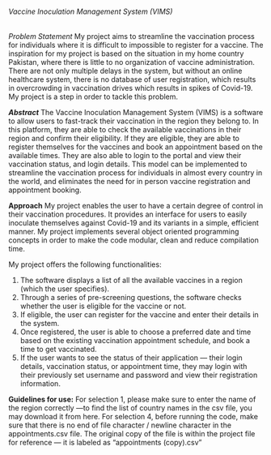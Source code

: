 ###### Vaccine Inoculation Management System (VIMS)


_Problem Statement_
My project aims to streamline the vaccination process for individuals where it is difficult to impossible to register for a vaccine. The inspiration for my project is based on the situation in my home country Pakistan, where there is little to no organization of vaccine administration. There are not only multiple delays in the system, but without an online healthcare system, there is no database of user registration, which results in overcrowding in vaccination drives which results in spikes of Covid-19. My project is a step in order to tackle this problem. 

**_Abstract_**
The Vaccine Inoculation Management System (VIMS) is a software to allow users to fast-track their vaccination in the region they belong to. In this platform, they are able to check the available vaccinations in their region and confirm their eligibility. If they are eligible, they are able to register themselves for the vaccines and book an appointment based on the available times. They are also able to login to the portal and view their vaccination status, and login details. This model can be implemented to streamline the vaccination process for individuals in almost every country in the world, and eliminates the need for in person vaccine registration and appointment booking. 

**Approach**
My project enables the user to have a certain degree of control in their vaccination procedures. It provides an interface for users to easily inoculate themselves against Covid-19 and its variants in a simple, efficient manner. My project implements several object oriented programming concepts in order to make the code modular, clean and reduce compilation time. 

My project offers the following functionalities:
1) The software displays a list of all the available vaccines in a region (which the user specifies). 
2) Through a series of pre-screening questions, the software checks whether the user is eligible for the vaccine or not. 
3) If eligible, the user can register for the vaccine and enter their details in the system. 
4) Once registered, the user is able to choose a preferred date and time based on the existing vaccination appointment schedule, and book a time to get vaccinated. 
5) If the user wants to see the status of their application — their login details, vaccination status, or appointment time, they may login with their previously set username and password and view their registration information. 

**Guidelines for use:**
For selection 1, please make sure to enter the name of the region correctly —to find the list of country names in the csv file, you may download it from here. 
For selection 4, before running the code, make sure that there is no end of file character / newline character in the appointments.csv file. The original copy of the file is within the project file for reference — it is labeled as “appointments (copy).csv”
